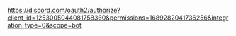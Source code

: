 https://discord.com/oauth2/authorize?client_id=1253005044081758360&permissions=1689282041736256&integration_type=0&scope=bot